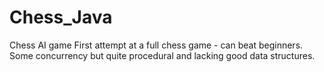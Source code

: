 # Chess_Java
Chess AI game
First attempt at a full chess game - can beat beginners. Some concurrency but quite procedural and lacking good data structures.
